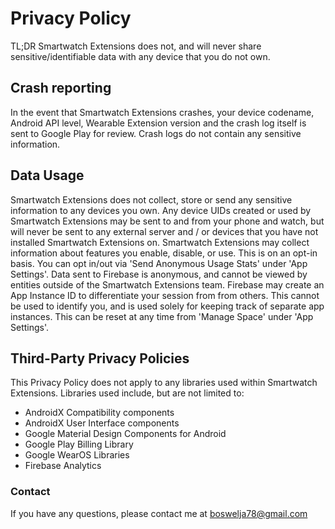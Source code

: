 # Privacy Policy
TL;DR Smartwatch Extensions does not, and will never share sensitive/identifiable data with any device that you do not own.

## Crash reporting
In the event that Smartwatch Extensions crashes, your device codename, Android API level, Wearable Extension version and the crash log itself is sent to Google Play for review.
Crash logs do not contain any sensitive information.

## Data Usage
Smartwatch Extensions does not collect, store or send any sensitive information to any devices you own.
Any device UIDs created or used by Smartwatch Extensions may be sent to and from your phone and watch, but will never be sent to any external server and / or devices that you have not installed Smartwatch Extensions on.
Smartwatch Extensions may collect information about features you enable, disable, or use. This is on an opt-in basis. You can opt in/out via 'Send Anonymous Usage Stats' under 'App Settings'.
Data sent to Firebase is anonymous, and cannot be viewed by entities outside of the Smartwatch Extensions team.
Firebase may create an App Instance ID to differentiate your session from from others. This cannot be used to identify you, and is used solely for keeping track of separate app instances. This can be reset at any time from 'Manage Space' under 'App Settings'.

## Third-Party Privacy Policies
This Privacy Policy does not apply to any libraries used within Smartwatch Extensions. Libraries used include, but are not limited to:
* AndroidX Compatibility components
* AndroidX User Interface components
* Google Material Design Components for Android
* Google Play Billing Library
* Google WearOS Libraries
* Firebase Analytics

### Contact
If you have any questions, please contact me at boswelja78@gmail.com
